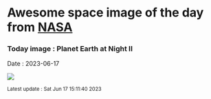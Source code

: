 
# Awesome space image of the day from [NASA](https://api.nasa.gov/)

### Today image : Planet Earth at Night II
Date : 2023-06-17

![](https://www.youtube.com/embed/zIqG42AD4Gw?rel=0)

<small>Latest update : Sat Jun 17 15:11:40 2023</small>
        